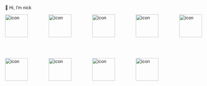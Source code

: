 👋 Hi, I’m nick
<div style="display: flex;"><img src="https://techstack-generator.vercel.app/js-icon.svg" alt="icon" width="74" style="width: 74px; height: 74px; margin-right: 68px; margin-bottom: 68px;" /><img src="https://techstack-generator.vercel.app/react-icon.svg" alt="icon" width="74" style="width: 74px; height: 74px; margin-right: 68px; margin-bottom: 68px;" /><img src="https://techstack-generator.vercel.app/redux-icon.svg" alt="icon" width="74" style="width: 74px; height: 74px; margin-right: 68px; margin-bottom: 68px;" /><img src="https://techstack-generator.vercel.app/prettier-icon.svg" alt="icon" width="74" style="width: 74px; height: 74px; margin-right: 68px; margin-bottom: 68px;" /><img src="https://techstack-generator.vercel.app/restapi-icon.svg" alt="icon" width="74" style="width: 74px; height: 74px; margin-right: 0px; margin-bottom: 68px;" /></div><div style="display: flex;"><img src="https://techstack-generator.vercel.app/github-icon.svg" alt="icon" width="74" style="width: 74px; height: 74px; margin-right: 68px; margin-bottom: 0px;" /><img src="https://techstack-generator.vercel.app/aws-icon.svg" alt="icon" width="74" style="width: 74px; height: 74px; margin-right: 68px; margin-bottom: 0px;" /><img src="https://techstack-generator.vercel.app/nginx-icon.svg" alt="icon" width="74" style="width: 74px; height: 74px; margin-right: 68px; margin-bottom: 0px;" /><img src="https://techstack-generator.vercel.app/mysql-icon.svg" alt="icon" width="74" style="width: 74px; height: 74px; margin-right: 68px; margin-bottom: 0px;" /></div>
<!---
nick0726/nick0726 is a ✨ special ✨ repository because its `README.md` (this file) appears on your GitHub profile.
You can click the Preview link to take a look at your changes.
--->
